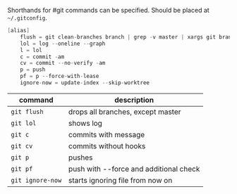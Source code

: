 Shorthands for #git commands can be specified. Should be placed at `~/.gitconfig`.

```c
[alias]
	flush = git clean-branches branch | grep -v master | xargs git branch -D
	lol = log --oneline --graph
	l = lol
	c = commit -am
	cv = commit --no-verify -am
	p = push
	pf = p --force-with-lease
	ignore-now = update-index --skip-worktree
```

| **command**  | **description**   |
|---|---|
| `git flush` | drops all branches, except master |
| `git lol` | shows log |
|`git c` | commits with message |
| `git cv` | commits without hooks |
| `git p` | pushes |
| `git pf` | push with --force and additional check |
| `git ignore-now` | starts ignoring file from now on |







